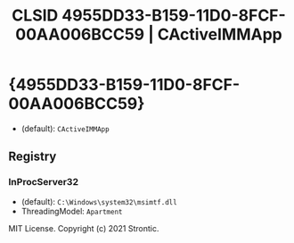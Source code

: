 ﻿---
title: "CLSID 4955DD33-B159-11D0-8FCF-00AA006BCC59 | CActiveIMMApp"
excerpt: What is COM-Object CLSID 4955DD33-B159-11D0-8FCF-00AA006BCC59?
---

# {4955DD33-B159-11D0-8FCF-00AA006BCC59}

* (default): `CActiveIMMApp`

## Registry


### InProcServer32

* (default): `C:\Windows\system32\msimtf.dll`
* ThreadingModel: `Apartment`

MIT License. Copyright (c) 2021 Strontic.


